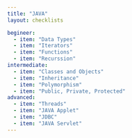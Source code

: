```yaml
---
title: "JAVA"
layout: checklists

begineer:
  - item: "Data Types"
  - item: "Iterators"
  - item: "Functions"
  - item: "Recurssion"
intermediate:
  - item: "Classes and Objects"
  - item: "Inheritance"
  - item: "Polymorphism"
  - item: "Public, Private, Protected"
advanced:
  - item: "Threads"
  - item: "JAVA Applet"
  - item: "JDBC"
  - item: "JAVA Servlet"
---
```

